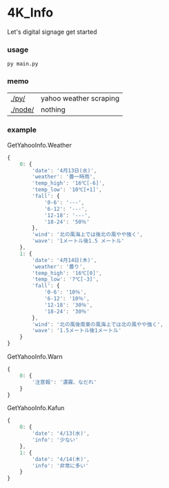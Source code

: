 # 4K_Info
 Let's digital signage get started

### usage
`py main.py`

### memo
|  |  |
| --- | --- |
| [./py/](./py/) | yahoo weather scraping |
| [./node/](./node/) | nothing |

### example
GetYahooInfo.Weather
```js
{
    0: {
        'date': '4月13日(水)',
        'weather': '曇一時雨',
        'temp_high': '16℃[-6]',
        'temp_low': '10℃[+1]',
        'fall': {
            '0-6': '---',
            '6-12': '---',
            '12-18': '---',
            '18-24': '50％'
        },
        'wind': '北の風海上では後北の風やや強く',
        'wave': '1メートル後1.5 メートル'
    },
    1: {
        'date': '4月14日(木)',
        'weather': '曇り',
        'temp_high': '16℃[0]',
        'temp_low': '7℃[-3]',
        'fall': {
            '0-6': '10％',
            '6-12': '10％',
            '12-18': '30％',
            '18-24': '30％'
        },
        'wind': '北の風後南東の風海上では北の風やや強く',
        'wave': '1.5メートル後1メートル'
    }
}
```

GetYahooInfo.Warn
```js
{
    0: {
        '注意報': '濃霧、なだれ'
    }
}
```

GetYahooInfo.Kafun
```js
{
    0: {
        'date': '4/13(水)',
        'info': '少ない'
    },
    1: {
        'date': '4/14(木)',
        'info': '非常に多い'
    }
}
```
